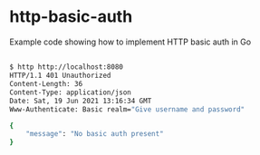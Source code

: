 # http-basic-auth

Example code showing how to implement HTTP basic auth in Go

##

```bash
$ http http://localhost:8080
HTTP/1.1 401 Unauthorized
Content-Length: 36
Content-Type: application/json
Date: Sat, 19 Jun 2021 13:16:34 GMT
Www-Authenticate: Basic realm="Give username and password"

{
    "message": "No basic auth present"
}

```
